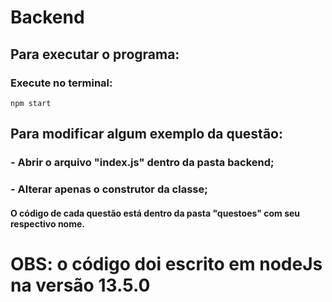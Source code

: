 # Backend

## Para executar o programa:

### Execute no terminal:
```
npm start
```


## Para modificar algum exemplo da questão:

###    - Abrir o arquivo "index.js" dentro da pasta backend;

###    - Alterar apenas o construtor da classe;


#### O código de cada questão está dentro da pasta "questoes" com seu respectivo nome.




# OBS: o código doi escrito em nodeJs na versão 13.5.0